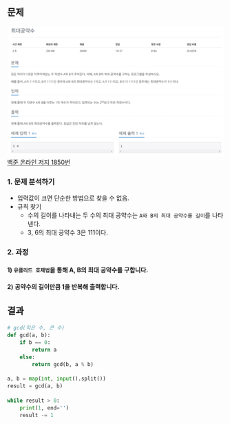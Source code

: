 ## 문제
![Alt text](../img/최대공약수구하기.png)   
[백준 온라인 저지 1850번](https://www.acmicpc.net/problem/1850)

### 1. 문제 분석하기
* 입력값이 크면 단순한 방법으로 찾을 수 없음.
* 규칙 찾기
  * 수의 길이를 나타내는 두 수의 최대 공약수는 `A와 B의 최대 공약수를 길이`를 나타낸다.
  * 3, 6의 최대 공약수 3은 111이다.

### 2. 과정
#### 1) `유클리드 호제법`을 통해 A, B의 최대 공약수를 구합니다.
#### 2) 공약수의 길이만큼 1을 반복해 출력합니다.

## 결과
```python
# gcd(작은 수, 큰 수)
def gcd(a, b):
    if b == 0:
        return a
    else:
        return gcd(b, a % b)

a, b = map(int, input().split())
result = gcd(a, b)

while result > 0:
    print(1, end='')
    result -= 1
```
